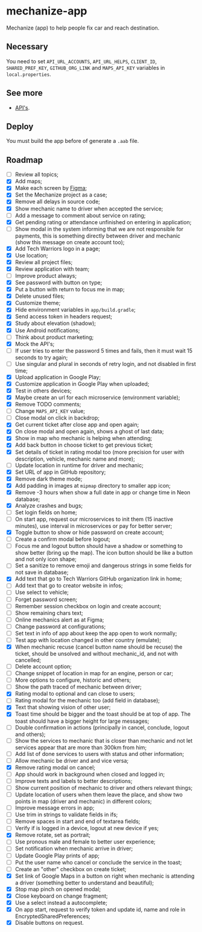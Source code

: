 # mechanize-app
Mechanize (app) to help people fix car and reach destination.

## Necessary
You need to set `API_URL_ACCOUNTS`, `API_URL_HELPS`, `CLIENT_ID`, `SHARED_PREF_KEY`, `GITHUB_ORG_LINK` and `MAPS_API_KEY` variables in `local.properties`.

## See more
- [API's](https://github.com/tech-warriors-corporation/mechanize-api).

## Deploy
You must build the app before of generate a `.aab` file.

## Roadmap
- [ ] Review all topics;
- [X] Add maps;
- [X] Make each screen by [Figma](https://www.figma.com/proto/kl05E88sullmKzVTNxXItO/Mechanize?node-id=2-2&scaling=scale-down&page-id=0%3A1&starting-point-node-id=2%3A2);
- [X] Set the Mechanize project as a case;
- [X] Remove all delays in source code;
- [X] Show mechanic name to driver when accepted the service;
- [ ] Add a message to comment about service on rating;
- [X] Get pending rating or attendance unfinished on entering in application;
- [ ] Show modal in the system informing that we are not responsible for payments, this is something directly between driver and mechanic (show this message on create account too);
- [X] Add Tech Warriors logo in a page;
- [X] Use location;
- [X] Review all project files;
- [X] Review application with team;
- [ ] Improve product always;
- [X] See password with button on type;
- [X] Put a button with return to focus me in map;
- [X] Delete unused files;
- [X] Customize theme;
- [X] Hide environment variables in `app/build.gradle`;
- [X] Send access token in headers request;
- [X] Study about elevation (shadow);
- [X] Use Android notifications;
- [ ] Think about product marketing;
- [X] Mock the API's;
- [ ] If user tries to enter the password 5 times and fails, then it must wait 15 seconds to try again;
- [ ] Use singular and plural in seconds of retry login, and not disabled in first time;
- [X] Upload application in Google Play;
- [X] Customize application in Google Play when uploaded;
- [X] Test in others devices;
- [X] Maybe create an url for each microservice (environment variable);
- [X] Remove TODO comments;
- [ ] Change `MAPS_API_KEY` value;
- [ ] Close modal on click in backdrop;
- [X] Get current ticket after close app and open again;
- [X] On close modal and open again, shows a ghost of last data;
- [X] Show in map who mechanic is helping when attending;
- [X] Add back button in choose ticket to get previous ticket;
- [X] Set details of ticket in rating modal too (more precision for user with description, vehicle, mechanic name and more);
- [ ] Update location in runtime for driver and mechanic;
- [X] Set URL of app in GitHub repository;
- [X] Remove dark theme mode;
- [X] Add padding in images at `mipmap` directory to smaller app icon;
- [X] Remove -3 hours when show a full date in app or change time in Neon database;
- [X] Analyze crashes and bugs;
- [ ] Set login fields on home;
- [ ] On start app, request our microservices to init them (15 inactive minutes), use interval in microservices or pay for better server;
- [X] Toggle button to show or hide password on create account;
- [ ] Create a confirm modal before logout;
- [ ] Focus me and logout button should have a shadow or something to show better (bring up the map). The icon button should be like a button and not only icon shape;
- [ ] Set a sanitize to remove emoji and dangerous strings in some fields for not save in database;
- [X] Add text that go to Tech Warriors GitHub organization link in home;
- [ ] Add text that go to creator website in infos;
- [ ] Use select to vehicle;
- [ ] Forget password screen;
- [ ] Remember session checkbox on login and create account;
- [ ] Show remaining chars text;
- [ ] Online mechanics alert as at Figma;
- [ ] Change password at configurations;
- [ ] Set text in info of app about keep the app open to work normally;
- [ ] Test app with location changed in other country (emulate);
- [X] When mechanic recuse (cancel button name should be recuse) the ticket, should be unsolved and without mechanic_id, and not with cancelled;
- [ ] Delete account option;
- [ ] Change snippet of location in map for an engine, person or car;
- [ ] More options to configure, historic and others;
- [ ] Show the path traced of mechanic between driver;
- [X] Rating modal to optional and can close to users;
- [ ] Rating modal for the mechanic too (add field in database);
- [X] Text that showing vision of other user;
- [X] Toast time should be bigger and the toast should be at top of app. The toast should have a bigger height for large messages;
- [ ] Double confirmation in actions (principally in cancel, conclude, logout and others);
- [ ] Show the services to mechanic that is closer than mechanic and not let services appear that are more than 300km from him;
- [ ] Add list of done services to users with status and other information;
- [ ] Allow mechanic be driver and and vice versa;
- [X] Remove rating modal on cancel;
- [ ] App should work in background when closed and logged in;
- [ ] Improve texts and labels to better descriptions;
- [ ] Show current position of mechanic to driver and others relevant things;
- [ ] Update location of users when them leave the place, and show two points in map (driver and mechanic) in different colors;
- [ ] Improve message errors in app;
- [ ] Use trim in strings to validate fields in ifs;
- [ ] Remove spaces in start and end of textarea fields;
- [ ] Verify if is logged in a device, logout at new device if yes;
- [X] Remove rotate, set as portrait;
- [ ] Use pronous male and female to better user experience;
- [ ] Set notification when mechanic arrive in driver;
- [ ] Update Google Play prints of app;
- [ ] Put the user name who cancel or conclude the service in the toast;
- [ ] Create an "other" checkbox on create ticket;
- [X] Set link of Google Maps in a button on right when mechanic is attending a driver (something better to understand and beautiful);
- [X] Stop map pinch on opened modal;
- [X] Close keyboard on change fragment;
- [X] Use a select instead a autocomplete;
- [X] On app start, request to verify token and update id, name and role in EncryptedSharedPreferences;
- [X] Disable buttons on request.
